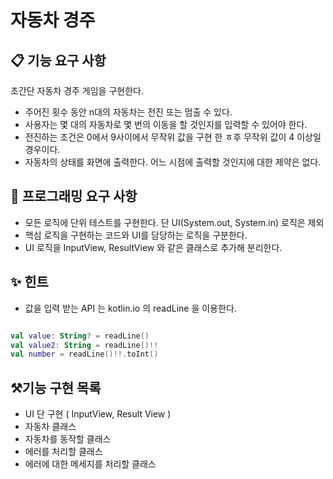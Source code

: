 # 자동차 경주

## 📋 기능 요구 사항

초간단 자동차 경주 게임을 구현한다.

- 주어진 횟수 동안 n대의 자동차는 전진 또는 멈출 수 있다.
- 사용자는 몇 대의 자동차로 몇 번의 이동을 할 것인지를 입력할 수 있어야 한다.
- 전진하는 조건은 0에서 9사이에서 무작위 값을 구현 한 ㅎ후 무작위 값이 4 이상일 경우이다.
- 자동차의 상태를 화면에 출력한다. 어느 시점에 출력할 것인지에 대한 제약은 없다.


## 🚀 프로그래밍 요구 사항

- 모든 로직에 단위 테스트를 구현한다. 단 UI(System.out, System.in) 로직은 제외
- 핵심 로직을 구현하는 코드와 UI를 담당하는 로직을 구분한다.
- UI 로직을 InputView, ResultView 와 같은 클래스로 추가해 분리한다.

## ✨ 힌트

- 값을 입력 받는 API 는 kotlin.io 의 readLine 을 이용한다.

```kotlin

val value: String? = readLine()
val value2: String = readLine()!!
val number = readLine()!!.toInt()

```

## ⚒️기능 구현 목록

- UI 단 구현 ( InputView, Result View )
- 자동차 클래스 
- 자동차를 동작할 클래스
- 에러를 처리할 클래스
- 에러에 대한 메세지를 처리할 클래스